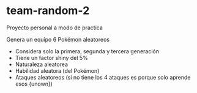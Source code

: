 # team-random-2
Proyecto personal a modo de practica

Genera un equipo 6 Pokémon aleatoreos
- Considera solo la primera, segunda y tercera generación
- Tiene un factor shiny del 5%
- Naturaleza aleatorea
- Habilidad aleatora (del Pokémon)
- Ataques aleatoreos (si no tiene los 4 ataques es porque solo aprende esos {unown}) 
